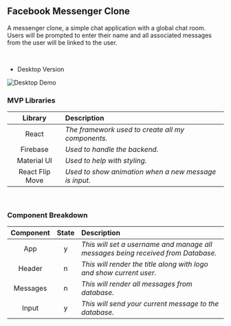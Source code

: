 ## Facebook Messenger Clone

A messenger clone, a simple chat application with a global chat room. Users will be prompted to enter their name and all associated messages from the user will be linked to the user.

<br>

- Desktop Version

![Desktop Demo](https://res.cloudinary.com/anthony-dev/image/upload/v1601834078/Screen_Shot_2020-10-04_at_1.52.55_PM_qd4wb2.png)


### MVP Libraries

|     Library      | Description                                |
| :--------------: | :----------------------------------------- |
|   React    | _The framework used to create all my components._ |
|   Firebase   | _Used to handle the backend._ |
|   Material UI   | _Used to help with styling._ |
|   React Flip Move   | _Used to show animation when a new message is input._ |

<br>

### Component Breakdown

|  Component   | State | Description                                                      |
| :----------: | :---: | :--------------------------------------------------------------- |
|    App       |   y   | _This will set a username and manage all messages being received from Database._ |
|    Header    |   n   | _This will render the title along with logo and show current user._ |
|    Messages  |   n   | _This will render all messages from database._ |
|    Input     |   y   | _This will send your current message to the database._ |



